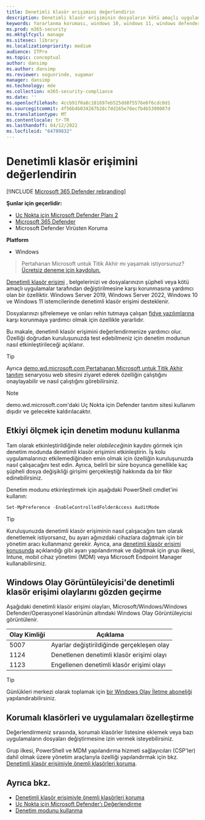```yaml
---
title: Denetimli klasör erişimini değerlendirin
description: Denetimli klasör erişiminin dosyaların kötü amaçlı uygulamalar tarafından değiştirilmesini nasıl koruyabileceğini görün.
keywords: Yararlanma koruması, windows 10, windows 11, windows defender, fidye yazılımı, koruma, değerlendirme, test, tanıtım, deneme
ms.prod: m365-security
ms.mktglfcycl: manage
ms.sitesec: library
ms.localizationpriority: medium
audience: ITPro
ms.topic: conceptual
author: dansimp
ms.author: dansimp
ms.reviewer: oogunrinde, sugamar
manager: dansimp
ms.technology: mde
ms.collection: m365-security-compliance
ms.date: ''
ms.openlocfilehash: 4ccb91f0a8c181697eb525dd8f5576e6f6cdc0d1
ms.sourcegitcommit: 4f56b4b034267b28c7dd165e78ecfb4b5390087d
ms.translationtype: MT
ms.contentlocale: tr-TR
ms.lasthandoff: 04/12/2022
ms.locfileid: "64789832"
---
```

# <a name="evaluate-controlled-folder-access"></a>Denetimli klasör erişimini değerlendirin

[!INCLUDE [Microsoft 365 Defender rebranding](../../includes/microsoft-defender.md)]

**Şunlar için geçerlidir:**
- [Uç Nokta için Microsoft Defender Planı 2](https://go.microsoft.com/fwlink/?linkid=2154037)
- [Microsoft 365 Defender](https://go.microsoft.com/fwlink/?linkid=2118804)
- Microsoft Defender Virüsten Koruma

**Platform**
- Windows

> Pertahanan Microsoft untuk Titik Akhir mı yaşamak istiyorsunuz? [Ücretsiz deneme için kaydolun.](https://signup.microsoft.com/create-account/signup?products=7f379fee-c4f9-4278-b0a1-e4c8c2fcdf7e&ru=https://aka.ms/MDEp2OpenTrial?ocid=docs-wdatp-enablesiem-abovefoldlink)


[Denetimli klasör erişimi](controlled-folders.md) , belgelerinizi ve dosyalarınızın şüpheli veya kötü amaçlı uygulamalar tarafından değiştirilmesine karşı korunmasına yardımcı olan bir özelliktir. Windows Server 2019, Windows Server 2022, Windows 10 ve Windows 11 istemcilerinde denetimli klasör erişimi desteklenir.

Dosyalarınızı şifrelemeye ve onları rehin tutmaya çalışan [fidye yazılımlarına](https://www.microsoft.com/wdsi/threats/ransomware) karşı korunmaya yardımcı olmak için özellikle yararlıdır.

Bu makale, denetimli klasör erişimini değerlendirmenize yardımcı olur. Özelliği doğrudan kuruluşunuzda test edebilmeniz için denetim modunun nasıl etkinleştirileceği açıklanır.

> [!TIP]
> Ayrıca [demo.wd.microsoft.com Pertahanan Microsoft untuk Titik Akhir tanıtım](https://demo.wd.microsoft.com?ocid=cx-wddocs-testground) senaryosu web sitesini ziyaret ederek özelliğin çalıştığını onaylayabilir ve nasıl çalıştığını görebilirsiniz.

> [!NOTE]
> demo.wd.microsoft.com'daki Uç Nokta için Defender tanıtım sitesi kullanım dışıdır ve gelecekte kaldırılacaktır.

## <a name="use-audit-mode-to-measure-impact"></a>Etkiyi ölçmek için denetim modunu kullanma

Tam olarak etkinleştirildiğinde neler *olabileceğinin* kaydını görmek için denetim modunda denetimli klasör erişimini etkinleştirin. İş kolu uygulamalarınızı etkilemediğinden emin olmak için özelliğin kuruluşunuzda nasıl çalışacağını test edin. Ayrıca, belirli bir süre boyunca genellikle kaç şüpheli dosya değişikliği girişimi gerçekleştiği hakkında da bir fikir edinebilirsiniz.

Denetim modunu etkinleştirmek için aşağıdaki PowerShell cmdlet'ini kullanın:

```PowerShell
Set-MpPreference -EnableControlledFolderAccess AuditMode
```

> [!TIP]
> Kuruluşunuzda denetimli klasör erişiminin nasıl çalışacağını tam olarak denetlemek istiyorsanız, bu ayarı ağınızdaki cihazlara dağıtmak için bir yönetim aracı kullanmanız gerekir.
Ayrıca, ana [denetimli klasör erişimi konusunda](controlled-folders.md) açıklandığı gibi ayarı yapılandırmak ve dağıtmak için grup ilkesi, Intune, mobil cihaz yönetimi (MDM) veya Microsoft Endpoint Manager kullanabilirsiniz.

## <a name="review-controlled-folder-access-events-in-windows-event-viewer"></a>Windows Olay Görüntüleyicisi'de denetimli klasör erişimi olaylarını gözden geçirme

Aşağıdaki denetimli klasör erişimi olayları, Microsoft/Windows/Windows Defender/Operasyonel klasörünün altındaki Windows Olay Görüntüleyicisi görüntülenir.

Olay Kimliği | Açıklama
-|-
 5007 | Ayarlar değiştirildiğinde gerçekleşen olay
 1124 | Denetlenen denetimli klasör erişimi olayı
 1123 | Engellenen denetimli klasör erişimi olayı

> [!TIP]
> Günlükleri merkezi olarak toplamak için [bir Windows Olay İletme aboneliği](/windows/win32/wec/setting-up-a-source-initiated-subscription) yapılandırabilirsiniz. 

## <a name="customize-protected-folders-and-apps"></a>Korumalı klasörleri ve uygulamaları özelleştirme

Değerlendirmeniz sırasında, korumalı klasörler listesine eklemek veya bazı uygulamaların dosyaları değiştirmesine izin vermek isteyebilirsiniz.

Grup ilkesi, PowerShell ve MDM yapılandırma hizmeti sağlayıcıları (CSP'ler) dahil olmak üzere yönetim araçlarıyla özelliği yapılandırmak için bkz. [Denetimli klasör erişimiyle önemli klasörleri koruma](controlled-folders.md).

## <a name="see-also"></a>Ayrıca bkz.

* [Denetimli klasör erişimiyle önemli klasörleri koruma](controlled-folders.md)
* [Uç Nokta için Microsoft Defender'ı Değerlendirme](evaluate-mde.md)
* [Denetim modunu kullanma](audit-windows-defender.md)
